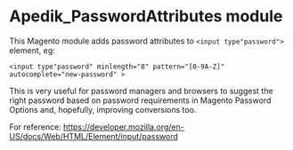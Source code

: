 # Apedik_PasswordAttributes module

This Magento module adds password attributes to `<input type"password">` element, eg:

```<input type"password" minlength="8" pattern="[0-9A-Z]"  autocomplete="new-password" >```

This is very useful for password managers and browsers to suggest the right password based on password requirements in Magento Password Options and, hopefully, improving conversions too.

For reference: https://developer.mozilla.org/en-US/docs/Web/HTML/Element/input/password

